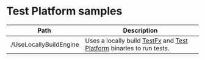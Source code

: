 # Test Platform samples

|Path|Description|
|----------------------|-------------------|
|./UseLocallyBuildEngine| Uses a locally build [TestFx][testfx] and [Test Platform][vstest] binaries to run tests. |




[vstest]: https://github.com/microsoft/vstest
[testfx]: https://github.com/microsoft/testfx
